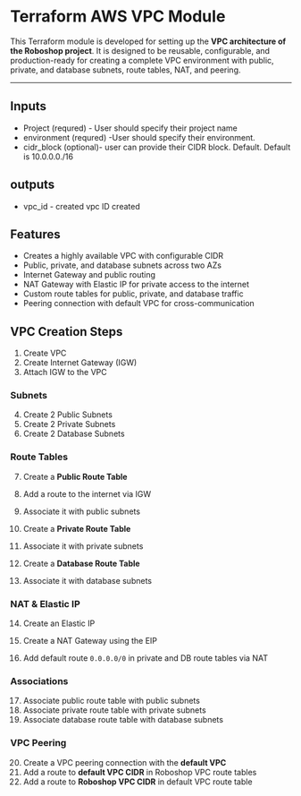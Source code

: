 # Terraform AWS VPC Module

This Terraform module is developed for setting up the **VPC architecture of the Roboshop project**. It is designed to be reusable, configurable, and production-ready for creating a complete VPC environment with public, private, and database subnets, route tables, NAT, and peering.

---
## Inputs
* Project (requred) - User should specify their project name
* environment (requred) -User should specify their environment.
* cidr_block (optional)- user can provide their CIDR block. Default. Default is 10.0.0.0./16

## outputs
* vpc_id - created vpc ID created
##  Features

- Creates a highly available VPC with configurable CIDR
- Public, private, and database subnets across two AZs
- Internet Gateway and public routing
- NAT Gateway with Elastic IP for private access to the internet
- Custom route tables for public, private, and database traffic
- Peering connection with default VPC for cross-communication


## VPC Creation Steps

1. Create VPC
2. Create Internet Gateway (IGW)
3. Attach IGW to the VPC

###  Subnets

4. Create 2 Public Subnets  
5. Create 2 Private Subnets  
6. Create 2 Database Subnets  

### Route Tables

7. Create a **Public Route Table**  
8. Add a route to the internet via IGW  
9. Associate it with public subnets

10. Create a **Private Route Table**  
11. Associate it with private subnets

12. Create a **Database Route Table**  
13. Associate it with database subnets

### NAT & Elastic IP

14. Create an Elastic IP  
15. Create a NAT Gateway using the EIP

16. Add default route `0.0.0.0/0` in private and DB route tables via NAT

###  Associations

17. Associate public route table with public subnets  
18. Associate private route table with private subnets  
19. Associate database route table with database subnets

###  VPC Peering

20. Create a VPC peering connection with the **default VPC**  
21. Add a route to **default VPC CIDR** in Roboshop VPC route tables  
22. Add a route to **Roboshop VPC CIDR** in default VPC route table  
